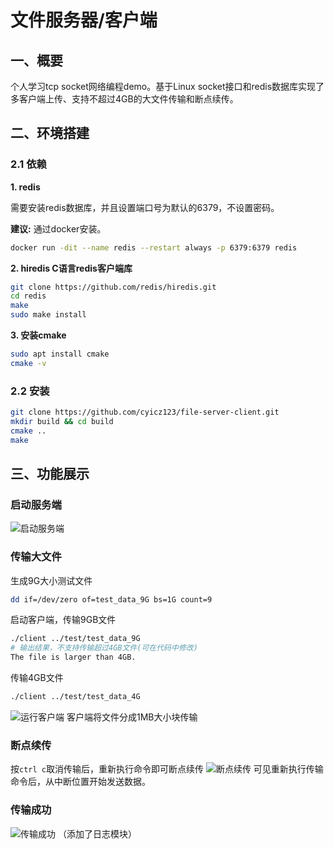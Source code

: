 # 文件服务器/客户端
## 一、概要
个人学习tcp socket网络编程demo。基于Linux socket接口和redis数据库实现了多客户端上传、支持不超过4GB的大文件传输和断点续传。
## 二、环境搭建
### 2.1 依赖
**1. redis**

需要安装redis数据库，并且设置端口号为默认的6379，不设置密码。

**建议:** 通过docker安装。
~~~ bash
docker run -dit --name redis --restart always -p 6379:6379 redis
~~~

**2. hiredis C语言redis客户端库**
~~~ bash
git clone https://github.com/redis/hiredis.git
cd redis
make
sudo make install
~~~

**3. 安装cmake**
~~~ bash
sudo apt install cmake
cmake -v
~~~

### 2.2 安装
~~~ bash
git clone https://github.com/cyicz123/file-server-client.git
mkdir build && cd build
cmake ..
make
~~~
## 三、功能展示
### 启动服务端
![启动服务端](https://image.cyicz123.top/i/2022/08/11/gsyx3b.png)
### 传输大文件
生成9G大小测试文件
~~~ bash
dd if=/dev/zero of=test_data_9G bs=1G count=9
~~~
启动客户端，传输9GB文件
~~~ bash
./client ../test/test_data_9G
# 输出结果，不支持传输超过4GB文件(可在代码中修改)
The file is larger than 4GB.
~~~
传输4GB文件
~~~ bash
./client ../test/test_data_4G
~~~
![运行客户端](https://image.cyicz123.top/i/2022/08/11/gyi4n3.png)
客户端将文件分成1MB大小块传输
### 断点续传
按`ctrl c`取消传输后，重新执行命令即可断点续传
![断点续传](https://image.cyicz123.top/i/2022/08/11/h0n5j2.png)
可见重新执行传输命令后，从中断位置开始发送数据。
### 传输成功
![传输成功](https://image.cyicz123.top/i/2022/08/12/hgynzs.png)
（添加了日志模块）